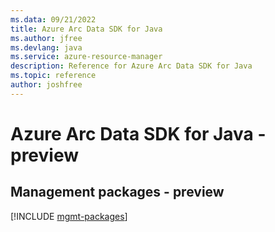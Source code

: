 ```yaml
---
ms.data: 09/21/2022
title: Azure Arc Data SDK for Java
ms.author: jfree
ms.devlang: java
ms.service: azure-resource-manager
description: Reference for Azure Arc Data SDK for Java
ms.topic: reference
author: joshfree
---
```

# Azure Arc Data SDK for Java - preview

## Management packages - preview
[!INCLUDE [mgmt-packages](arc-data-mgmt-index.md)]